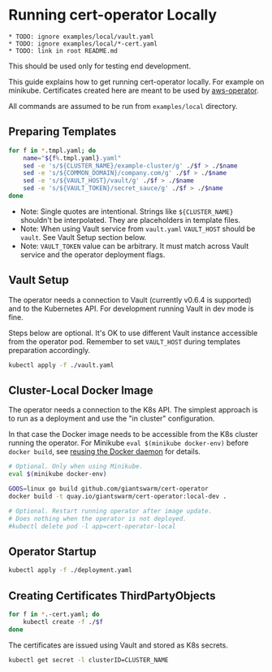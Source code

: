 # Running cert-operator Locally

```
* TODO: ignore examples/local/vault.yaml
* TODO: ignore examples/local/*-cert.yaml
* TODO: link in root README.md
```

This should be used only for testing end development.

This guide explains how to get running cert-operator locally. For example on
minikube. Certificates created here are meant to be used by [aws-operator].

All commands are assumed to be run from `examples/local` directory.

[aws-operator]: https://github.com/giantswarm/aws-operator

## Preparing Templates

```bash
for f in *.tmpl.yaml; do
    name="${f%.tmpl.yaml}.yaml"
    sed -e 's/${CLUSTER_NAME}/example-cluster/g' ./$f > ./$name
    sed -e 's/${COMMON_DOMAIN}/company.com/g' ./$f > ./$name
    sed -e 's/${VAULT_HOST}/vault/g' ./$f > ./$name
    sed -e 's/${VAULT_TOKEN}/secret_sauce/g' ./$f > ./$name
done
```

- Note: Single quotes are intentional. Strings like `${CLUSTER_NAME}` shouldn't
  be interpolated. They are placeholders in template files.
- Note: When using Vault service from `vault.yaml` `VAULT_HOST` should be
  `vault`. See Vault Setup section below.
- Note: `VAULT_TOKEN` value can be arbitrary. It must match across Vault
  service and the operator deployment flags.

## Vault Setup

The operator needs a connection to Vault (currently v0.6.4 is supported) and to
the Kubernetes API. For development running Vault in dev mode is fine.

Steps below are optional. It's OK to use different Vault instance accessible
from the operator pod. Remember to set `VAULT_HOST` during templates
preparation accordingly. 

```bash
kubectl apply -f ./vault.yaml
```

## Cluster-Local Docker Image

The operator needs a connection to the K8s API. The simplest approach is to run
as a deployment and use the "in cluster" configuration.

In that case the Docker image needs to be accessible from the K8s cluster
running the operator. For Minikube `eval $(minikube docker-env)` before `docker
build`, see [reusing the Docker daemon] for details.

[reusing the docker daemon]: https://github.com/kubernetes/minikube/blob/master/docs/reusing_the_docker_daemon.md 

```bash
# Optional. Only when using Minikube.
eval $(minikube docker-env)

GOOS=linux go build github.com/giantswarm/cert-operator
docker build -t quay.io/giantswarm/cert-operator:local-dev .

# Optional. Restart running operator after image update.
# Does nothing when the operator is not deployed.
#kubectl delete pod -l app=cert-operator-local
```

## Operator Startup

```bash
kubectl apply -f ./deployment.yaml
```

## Creating Certificates ThirdPartyObjects

```bash
for f in *.-cert.yaml; do
    kubectl create -f ./$f
done
```

The certificates are issued using Vault and stored as K8s secrets.

```bash
kubectl get secret -l clusterID=CLUSTER_NAME
```
